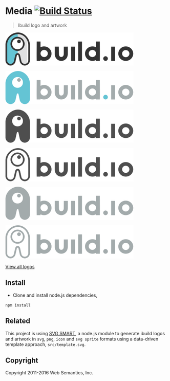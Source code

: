 # Media [![Build Status](https://travis-ci.org/ibuildio/media.svg?branch=master)](https://travis-ci.org/ibuildio/media)
> Ibuild logo and artwork

[![image](https://raw.githubusercontent.com/ibuildio/media/gh-pages/assets/png/original-text-w400.png)](http://ibuild.io)

[![image](https://raw.githubusercontent.com/ibuildio/media/gh-pages/assets/png/flat-text-w400.png)](http://ibuild.io)

[![image](https://raw.githubusercontent.com/ibuildio/media/gh-pages/assets/png/solid-text-w400.png)](http://ibuild.io)

[![image](https://raw.githubusercontent.com/ibuildio/media/gh-pages/assets/png/outline-text-w400.png)](http://ibuild.io)

[![image](https://raw.githubusercontent.com/ibuildio/media/gh-pages/assets/png/lite-text-w400.png)](http://ibuild.io)

[![image](https://raw.githubusercontent.com/ibuildio/media/gh-pages/assets/png/outline-lite-text-w400.png)](http://ibuild.io)

[View all logos](http://ibuildio.github.io/logos/)


## Install

- Clone and install node.js dependencies,

```
npm install
```


## Related

This project is using [SVG SMART](https://github.com/websemantics/svg-smart), a node.js module to generate ibuild logos and artwork in `svg`, `png`, `icon` and `svg sprite` formats using a data-driven template approach, `src/template.svg`.


## Copyright

Copyright 2011-2016 Web Semantics, Inc.
